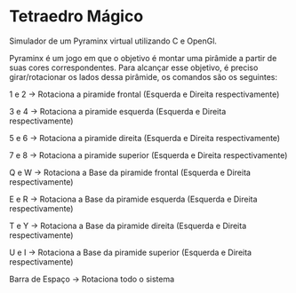# Tetraedro Mágico

Simulador de um Pyraminx virtual utilizando C e OpenGl.

Pyraminx é um jogo em que o objetivo é montar uma pirâmide a partir de suas cores correspondentes.
Para alcançar esse objetivo, é preciso girar/rotacionar os lados dessa pirâmide, os comandos são os seguintes:


1 e 2 -> Rotaciona a piramide frontal   (Esquerda e Direita respectivamente)

3 e 4 -> Rotaciona a piramide esquerda  (Esquerda e Direita respectivamente)

5 e 6 -> Rotaciona a piramide direita   (Esquerda e Direita respectivamente)

7 e 8 -> Rotaciona a piramide superior  (Esquerda e Direita respectivamente)



Q e W -> Rotaciona a Base da piramide frontal    (Esquerda e Direita respectivamente)

E e R -> Rotaciona a Base da piramide esquerda   (Esquerda e Direita respectivamente)

T e Y -> Rotaciona a Base da piramide direita    (Esquerda e Direita respectivamente)

U e I -> Rotaciona a Base da piramide superior   (Esquerda e Direita respectivamente)


Barra de Espaço -> Rotaciona todo o sistema
